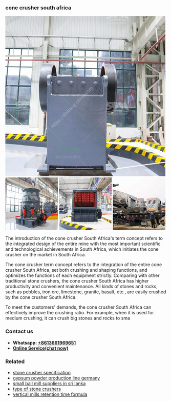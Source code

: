 <h3>cone crusher south africa</h3><img src='1704951590.jpg' alt=''><p>The introduction of the cone crusher South Africa's term concept refers to the integrated design of the entire mine with the most important scientific and technological achievements in South Africa, which initiates the cone crusher on the market in South Africa.</p><p>The cone crusher term concept refers to the integration of the entire cone crusher South Africa, set both crushing and shaping functions, and optimizes the functions of each equipment strictly. Comparing with other traditional stone crushers, the cone crusher South Africa has higher productivity and convenient maintenance. All kinds of stones and rocks, such as pebbles, iron ore, limestone, granite, basalt, etc., are easily crushed by the cone crusher South Africa.</p><p>To meet the customers' demands, the cone crusher South Africa can effectively improve the crushing ratio. For example, when it is used for medium crushing, it can crush big stones and rocks to sma</p><h3>Contact us</h3><ul><li><strong>Whatsapp:&nbsp;<a href="https://wa.me/8613661969651">+8613661969651</a></strong></li><li><a href="https://swt.shibang-china.com/?git&amp;zhl&amp;cone crusher south africa"><strong>Online Service(chat now)</strong></a></li></ul><h3>Related</h3><ul><li><a href='stone crusher specification.md'>stone crusher specification</a></li><li><a href='gypsum powder production line germany.md'>gypsum powder production line germany</a></li><li><a href='small ball mill suppliers in sri lanka.md'>small ball mill suppliers in sri lanka</a></li><li><a href='type of stone crushers.md'>type of stone crushers</a></li><li><a href='vertical mills retention time formula.md'>vertical mills retention time formula</a></li></ul>